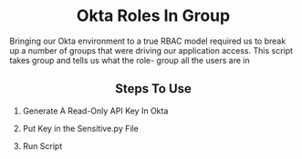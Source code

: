 <h1 align="center">Okta Roles In Group</h1> 

<p>Bringing our Okta environment to a true RBAC model required us to break up a number of groups that were driving our application access. This script takes group and tells us what the role- group all the users are in<p>


<h2 align="center">Steps To Use</h2>

1. Generate A Read-Only API Key In Okta

2. Put Key in the Sensitive.py File 

3. Run Script 